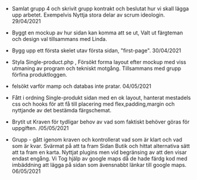 
* Samlat grupp 4 och skrivit grupp kontrakt och beslutat hur vi skall lägga upp arbetet. Exempelvis Nyttja stora delar av scrum ideologin.
29/04/2021

* Byggt en mockup av hur sidan kan komma att se ut, Valt ut färgteman och design val tillsammans med Linda.

* Bygg upp ett första skelet utav första sidan, "first-page".
30/04/2021

* Styla Single-product.php , Försökt forma layout efter mockup med viss utmaning av program och tekniskt motgång. Tillsammans med grupp förfina produktloggen.
* felsökt varför mamp och databas inte pratar. 
 04/05/2021

* Fått i ordning Single-produkt sidan med en ok layout, hanterat mestadels css och hooks för att få till placering med flex,padding,margin och nyttjande av det bestämda färgschemat.
* Brytit ut Kraven för tydligar behov av vad som faktiskt behöver göras för uppgiften.
 /05/05/2021

* Grupp - gått igenom kraven och kontrollerat vad som är klart och vad som är kvar. Svärmat på att ta fram Sidan Butik och hittat alternativa sätt att ta fram en karta.
Nyttjat plugins men vid begränsing av att den visar endast engång. Vi Tog hjälp av google maps då de hade färdg kod med imbäddning att lägga på sidan som ävensnabbt länkar till google maps.
 06/05/2021